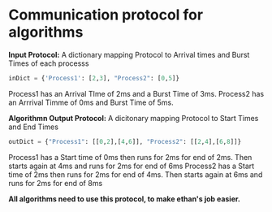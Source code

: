 # Communication protocol for algorithms

__Input Protocol:__
A dictionary mapping Protocol to Arrival times and Burst Times of each processs

```python
inDict = {'Process1': [2,3], "Process2": [0,5]} 
```

Process1 has an Arrival TIme of 2ms and a Burst Time of 3ms. 
Process2 has an Arrrival Timme of 0ms and Burst Time of 5ms.


__Algorithmn Output Protocol:__
A dicitonary mapping Protocol to Start Times and End Times

```python
outDict = {"Process1": [[0,2],[4,6]], "Process2": [[2,4],[6,8]]}
```

Process1 has a Start time of 0ms then runs for 2ms for end of 2ms. Then starts again at 4ms and runs for 2ms for end of 6ms
Process2 has a Start time of 2ms then runs for 2ms for end of 4ms. Then starts again at 6ms and runs for 2ms for end of 8ms

__All algorithms need to use this protocol, to make ethan's job easier.__
